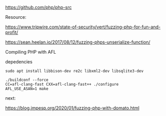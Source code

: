 https://github.com/php/php-src

Resource:

https://www.tripwire.com/state-of-security/vert/fuzzing-php-for-fun-and-profit/

https://sean.heelan.io/2017/08/12/fuzzing-phps-unserialize-function/

Compiling PHP with AFL

depedencies
```
sudo apt install libbison-dev re2c libxml2-dev libsqlite3-dev
```

```
./buildconf --force
CC=afl-clang-fast CXX=afl-clang-fast++ ./configure
AFL_USE_ASAN=1 make
```

next:

https://blog.jmpesp.org/2020/01/fuzzing-php-with-domato.html

